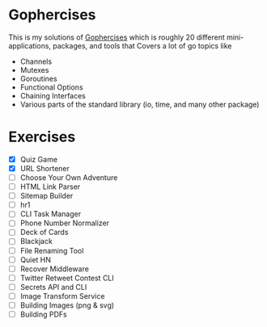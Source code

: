 # Gophercises
This is my solutions of [Gophercises](https://gophercises.com/)
 which is roughly 20 different mini-applications, packages, and tools that Covers a lot of go topics like 
- Channels
- Mutexes
- Goroutines
- Functional Options
- Chaining Interfaces
- Various parts of the standard library (io, time, and many other package)
# Exercises
- [x] Quiz Game
- [x] URL Shortener
- [ ] Choose Your Own Adventure
- [ ] HTML Link Parser
- [ ] Sitemap Builder
- [ ] hr1
- [ ] CLI Task Manager
- [ ] Phone Number Normalizer
- [ ] Deck of Cards
- [ ] Blackjack
- [ ] File Renaming Tool
- [ ] Quiet HN
- [ ] Recover Middleware
- [ ] Twitter Retweet Contest CLI
- [ ] Secrets API and CLI
- [ ] Image Transform Service
- [ ] Building Images (png & svg)
- [ ] Building PDFs
